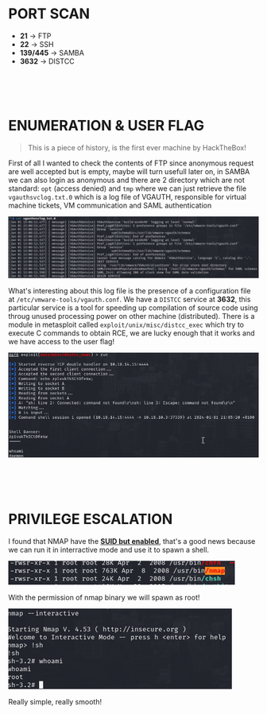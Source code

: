 # PORT SCAN
* **21** &#8594; FTP
* **22** &#8594; SSH
* **139/445** &#8594; SAMBA
* **3632** &#8594; DISTCC

<br><br><br>

# ENUMERATION & USER FLAG
> This is a piece of history, is the first ever machine by HackTheBox!

First of all I wanted to check the contents of FTP since anonymous request are well accepted but is empty, maybe will turn usefull later on, in SAMBA we can also login as anonymous and there are 2 directory which are not standard: `opt` (access denied) and `tmp` where we can just retrieve the file `vgauthsvclog.txt.0` which is a log file of VGAUTH, responsible for virtual machine tickets, VM communication and SAML authentication 

![68118c9f353f505315309cd1c9c50cd1.png](img/68118c9f353f505315309cd1c9c50cd1.png)

What's interesting about this log file is the presence of a configuration file at `/etc/vmware-tools/vgauth.conf`.
We have a `DISTCC` service at **3632**, this particular service is a tool for speeding up compilation of source code using throug unused processing power on other machine (distributed). There is a module in metasploit called `exploit/unix/misc/distcc_exec` which try to execute C commands to obtain RCE, we are lucky enough that it works and we have access to the user flag!

![15daf88ade92a1848f9a8886cce357b3.png](img/15daf88ade92a1848f9a8886cce357b3.png)


<br><br><br>

# PRIVILEGE ESCALATION

I found that NMAP have the **<u>SUID but enabled</u>**, that's a good news because we can run it in interractive mode and use it to spawn a shell. 

![5260e4b45a0adc781e0888d1ba59f6bd.png](img/5260e4b45a0adc781e0888d1ba59f6bd.png)

With the permission of nmap binary we will spawn as root!

![175d61d9ea2b0029f9fae68ad5629529.png](img/175d61d9ea2b0029f9fae68ad5629529.png)

Really simple, really smooth!
